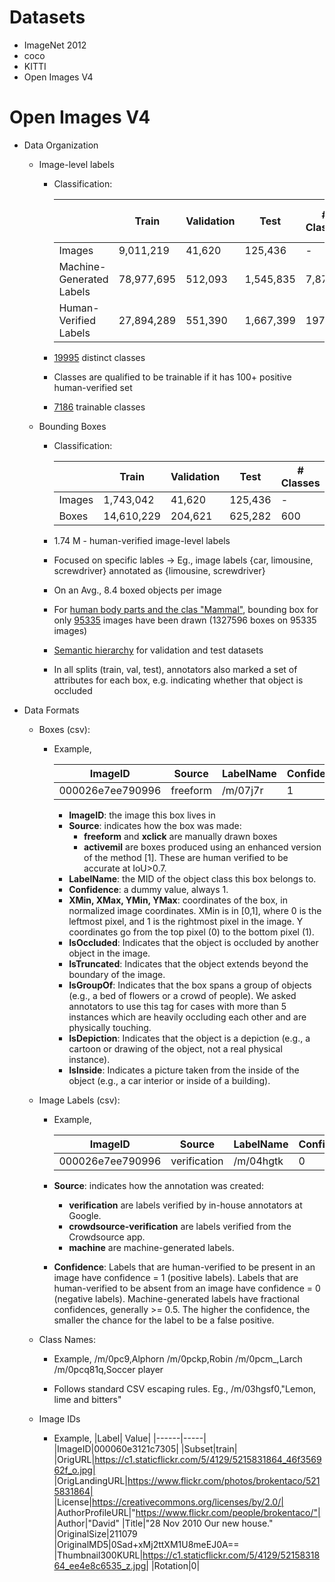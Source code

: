 # Datasets

* ImageNet 2012
* coco
* KITTI
* Open Images V4

# Open Images V4

  * Data Organization
    * Image-level labels
         * Classification:

           |      | Train |	Validation |	Test |	# Classes 	| # Trainable Classes |
           |---        |---|---|---|---|----|
           | Images                   |	9,011,219| 	41,620 |	125,436| 	- |	- |
           | Machine-Generated Labels |	78,977,695 |	512,093 |	1,545,835 |	7,870 |	4,764 |
           | Human-Verified Labels |	27,894,289|551,390 |1,667,399 | 19794 | 7186|

         * [19995](https://storage.googleapis.com/openimages/2018_04/classes.txt) distinct classes
         * Classes are qualified to be trainable if it has 100+ positive human-verified set
         * [7186](https://storage.googleapis.com/openimages/2018_04/classes-trainable.txt) trainable classes

    * Bounding Boxes
         * Classification:

           || Train |	Validation |	Test |	# Classes |	
           |---                       |---|---|---|---|
           | Images |	1,743,042 |	41,620 |	125,436 |		- |	
           | Boxes |	14,610,229 |	204,621 |	625,282 |	600 |

         * 1.74 M - human-verified  image-level labels
         * Focused on specific lables -> Eg., image labels {car, limousine, screwdriver} annotated as {limousine, screwdriver}
         * On an Avg., 8.4 boxed objects per image
         * For [human body parts and the clas "Mammal"](https://storage.googleapis.com/openimages/2018_04/class-ids-human-body-parts-and-mammal.txt), bounding box for only [95335](https://storage.googleapis.com/openimages/2018_04/train/train-image-ids-with-human-parts-and-mammal-boxes.txt) images have been drawn (1327596 boxes on 95335 images)
         * [Semantic hierarchy](https://storage.googleapis.com/openimages/2018_04/bbox_labels_600_hierarchy_visualizer/circle.html) for validation and test datasets
         * In all splits (train, val, test), annotators also marked a set of attributes for each box, e.g. indicating whether that object is occluded
         
  * Data Formats
    * Boxes (csv):
         * Example,
         
           |ImageID|Source|LabelName|Confidence|XMin|XMax|YMin|YMax|IsOccluded|IsTruncated|IsGroupOf|IsDepiction|IsInside|
           |-------|------|---------|----------|----|----|----|----|----------|-----------|---------|-----------|--------|
           |000026e7ee790996|freeform|/m/07j7r|1|0.071905|0.145346|0.206591|0.391306|0|1|1|0|0|
           
           * **ImageID**: the image this box lives in
           * **Source**: indicates how the box was made:
             * **freeform** and **xclick** are manually drawn boxes
             * **activemil** are boxes produced using an enhanced version of the method [1]. These are human verified to be accurate at IoU>0.7.
           * **LabelName**: the MID of the object class this box belongs to.
           * **Confidence**: a dummy value, always 1.
           * **XMin, XMax, YMin, YMax**: coordinates of the box, in normalized image coordinates. XMin is in [0,1], where 0 is the leftmost pixel, and 1 is the rightmost pixel in the image. Y coordinates go from the top pixel (0) to the bottom pixel (1).
           * **IsOccluded**: Indicates that the object is occluded by another object in the image.
           * **IsTruncated**: Indicates that the object extends beyond the boundary of the image.
           * **IsGroupOf**: Indicates that the box spans a group of objects (e.g., a bed of flowers or a crowd of people). We asked        annotators to use this tag for cases with more than 5 instances which are heavily occluding each other and are physically touching.
           * **IsDepiction**: Indicates that the object is a depiction (e.g., a cartoon or drawing of the object, not a real physical instance).
           * **IsInside**: Indicates a picture taken from the inside of the object (e.g., a car interior or inside of a building).
    * Image Labels (csv): 
         * Example,
         
           |ImageID|Source|LabelName|Confidence|
           |-------|------|---------|----------|
           |000026e7ee790996|verification|/m/04hgtk|0|
         * **Source**: indicates how the annotation was created:

           * **verification** are labels verified by in-house annotators at Google.
           * **crowdsource-verification** are labels verified from the Crowdsource app.
           * **machine** are machine-generated labels.

         * **Confidence**: Labels that are human-verified to be present in an image have confidence = 1 (positive labels). Labels that are human-verified to be absent from an image have confidence = 0 (negative labels). Machine-generated labels have fractional confidences, generally >= 0.5. The higher the confidence, the smaller the chance for the label to be a false positive.
         
         
     * Class Names: 
       * Example, 
         /m/0pc9,Alphorn
         /m/0pckp,Robin
         /m/0pcm_,Larch
         /m/0pcq81q,Soccer player
        
        * Follows standard CSV escaping rules. Eg., /m/03hgsf0,"Lemon, lime and bitters"
        
      * Image IDs
        * Example,
          |Label| Value|
          |------|-----|                                                                                                                                                                    
          |ImageID|000060e3121c7305|
          |Subset|train|
          |OrigURL|https://c1.staticflickr.com/5/4129/5215831864_46f356962f_o.jpg|
          |OrigLandingURL|https://www.flickr.com/photos/brokentaco/5215831864|
          |License|https://creativecommons.org/licenses/by/2.0/|
          |AuthorProfileURL|"https://www.flickr.com/people/brokentaco/"|
          |Author|"David"
          |Title|"28 Nov 2010 Our new house."
          |OriginalSize|211079
          |OriginalMD5|0Sad+xMj2ttXM1U8meEJ0A==
          |Thumbnail300KURL|https://c1.staticflickr.com/5/4129/5215831864_ee4e8c6535_z.jpg|
          |Rotation|0|
                                                                                                                                                                            
      
